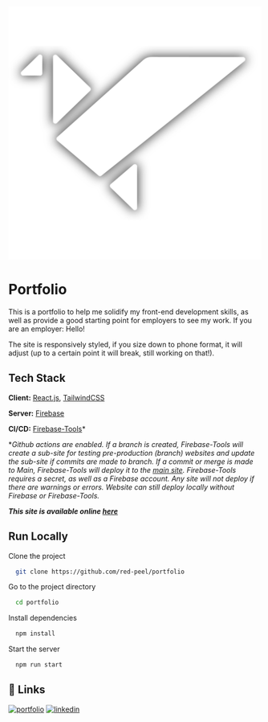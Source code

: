 ![Alt text](portfolio/public/logo512.png)

# Portfolio

This is a portfolio to help me solidify my front-end development skills, as well as provide a good starting point for employers to see my work.  If you are an employer: Hello!


The site is responsively styled, if you size down to phone format, it will adjust (up to a certain point it will break, still working on that!).


## Tech Stack

**Client:** [React.js](https://reactjs.org/), [TailwindCSS](https://tailwindcss.com/)

**Server:** [Firebase](https://firebase.google.com/) 

**CI/CD:** [Firebase-Tools](https://www.npmjs.com/package/firebase-tools)*

**Github actions are enabled. If a branch is created, Firebase-Tools will create a sub-site for testing pre-production (branch) websites and update the sub-site if commits are made to branch. If a commit or merge is made to Main, Firebase-Tools will deploy it to the [main site](https://www.eliasgonzalez.dev/). Firebase-Tools requires a secret, as well as a Firebase account. Any site will not deploy if there are warnings or errors. Website can still deploy locally without Firebase or Firebase-Tools.*


***This site is available online [here](https://www.eliasgonzalez.dev/)***


## Run Locally

Clone the project

```bash
  git clone https://github.com/red-peel/portfolio
```

Go to the project directory

```bash
  cd portfolio
```

Install dependencies

```bash
  npm install
```

Start the server

```bash
  npm run start
```


## 🔗 Links
[![portfolio](https://img.shields.io/badge/my_portfolio-000?style=for-the-badge&logo=ko-fi&logoColor=white)](https://www.eliasgonzalez.dev/)
[![linkedin](https://img.shields.io/badge/linkedin-0A66C2?style=for-the-badge&logo=linkedin&logoColor=white)](https://www.linkedin.com/in/elias-gonzalez-dev/)
